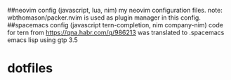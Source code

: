 ##neovim config (javascript, lua, nim)
my neovim configuration files.
note: wbthomason/packer.nvim is used as plugin manager in this config.
##spacemacs config (javascript tern-completion, nim company-nim)
code for tern from https://qna.habr.com/q/986213 was translated to .spacemacs emacs lisp using gtp 3.5
# dotfiles
